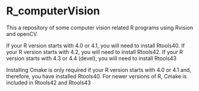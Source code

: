 # R_computerVision
This a repository of some computer vision related R programs using Rvision and openCV.

If your R version starts with 4.0 or 4.1, you will need to install Rtools40.
If your R version starts with 4.2, you will need to install Rtools42.
If your R version starts with 4.3 or 4.4 (devel), you will need to install Rtools43

Installing Cmake is only required if your R version starts with 4.0 or 4.1 and, 
therefore, you have installed Rtools40. For newer versions of R, Cmake is included in Rtools42 and Rtools43
